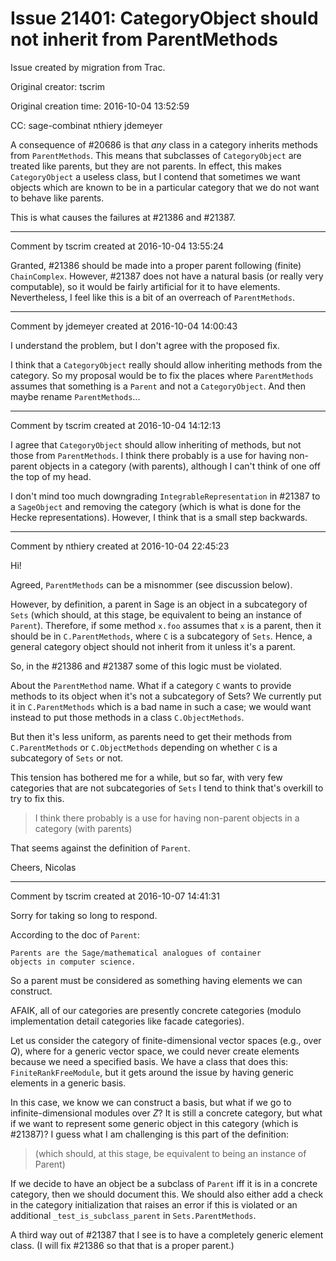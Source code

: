 # Issue 21401: CategoryObject should not inherit from ParentMethods

Issue created by migration from Trac.

Original creator: tscrim

Original creation time: 2016-10-04 13:52:59

CC:  sage-combinat nthiery jdemeyer

A consequence of #20686 is that _any_ class in a category inherits methods from `ParentMethods`. This means that subclasses of `CategoryObject` are treated like parents, but they are not parents. In effect, this makes `CategoryObject` a useless class, but I contend that sometimes we want objects which are known to be in a particular category that we do not want to behave like parents.

This is what causes the failures at #21386 and #21387.


---

Comment by tscrim created at 2016-10-04 13:55:24

Granted, #21386 should be made into a proper parent following (finite) `ChainComplex`. However, #21387 does not have a natural basis (or really very computable), so it would be fairly artificial for it to have elements. Nevertheless, I feel like this is a bit of an overreach of `ParentMethods`.


---

Comment by jdemeyer created at 2016-10-04 14:00:43

I understand the problem, but I don't agree with the proposed fix.

I think that a `CategoryObject` really should allow inheriting methods from the category. So my proposal would be to fix the places where `ParentMethods` assumes that something is a `Parent` and not a `CategoryObject`. And then maybe rename `ParentMethods`...


---

Comment by tscrim created at 2016-10-04 14:12:13

I agree that `CategoryObject` should allow inheriting of methods, but not those from `ParentMethods`. I think there probably is a use for having non-parent objects in a category (with parents), although I can't think of one off the top of my head.

I don't mind too much downgrading `IntegrableRepresentation` in #21387 to a `SageObject` and removing the category (which is what is done for the Hecke representations). However, I think that is a small step backwards.


---

Comment by nthiery created at 2016-10-04 22:45:23

Hi!

Agreed, `ParentMethods` can be a misnommer (see discussion below).

However, by definition, a parent in Sage is an object in a subcategory of `Sets` (which should, at this stage, be equivalent to being an instance of `Parent`). Therefore, if some method `x.foo` assumes that `x` is a parent, then it should be in `C.ParentMethods`, where `C` is a subcategory of `Sets`. Hence, a general category object should not inherit from it unless it's a parent.

So, in the #21386 and #21387 some of this logic must be violated.

About the `ParentMethod` name. What if a category `C` wants to provide methods to its object when it's not a subcategory of Sets? We currently put it in `C.ParentMethods` which is a bad name in such a case; we would want instead to put those methods in a class `C.ObjectMethods`. 

But then it's less uniform, as parents need to get their methods from `C.ParentMethods` or `C.ObjectMethods` depending on whether `C` is a subcategory of `Sets` or not.

This tension has bothered me for a while, but so far, with very few categories that are not subcategories of `Sets` I tend to think that's overkill to try to fix this.

>   I think there probably is a use for having non-parent objects in a category (with parents)

That seems against the definition of `Parent`.

Cheers,
                  Nicolas


---

Comment by tscrim created at 2016-10-07 14:41:31

Sorry for taking so long to respond.

According to the doc of `Parent`:

```
Parents are the Sage/mathematical analogues of container
objects in computer science.
```

So a parent must be considered as something having elements we can construct.

AFAIK, all of our categories are presently concrete categories (modulo implementation detail categories like facade categories).

Let us consider the category of finite-dimensional vector spaces (e.g., over *Q*), where for a generic vector space, we could never create elements because we need a specified basis. We have a class that does this: `FiniteRankFreeModule`, but it gets around the issue by having generic elements in a generic basis.

In this case, we know we can construct a basis, but what if we go to infinite-dimensional modules over *Z*? It is still a concrete category, but what if we want to represent some generic object in this category (which is #21387)? I guess what I am challenging is this part of the definition:

> (which should, at this stage, be equivalent to being an instance of Parent)

If we decide to have an object be a subclass of `Parent` iff it is in a concrete category, then we should document this. We should also either add a check in the category initialization that raises an error if this is violated or an additional `_test_is_subclass_parent` in `Sets.ParentMethods`.

A third way out of #21387 that I see is to have a completely generic element class. (I will fix #21386 so that that is a proper parent.)
